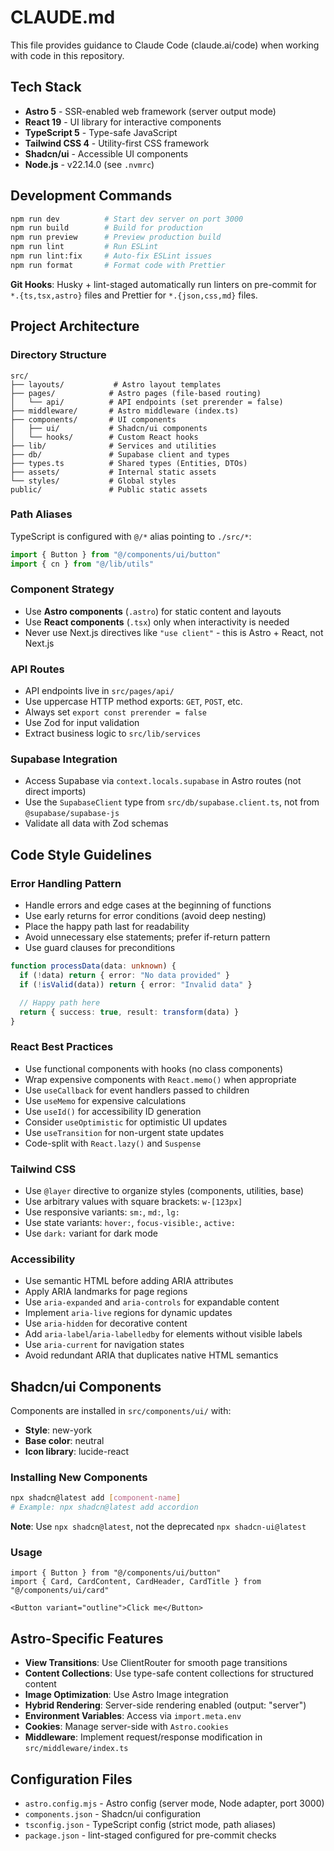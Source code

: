 # CLAUDE.md

This file provides guidance to Claude Code (claude.ai/code) when working with code in this repository.

## Tech Stack

- **Astro 5** - SSR-enabled web framework (server output mode)
- **React 19** - UI library for interactive components
- **TypeScript 5** - Type-safe JavaScript
- **Tailwind CSS 4** - Utility-first CSS framework
- **Shadcn/ui** - Accessible UI components
- **Node.js** - v22.14.0 (see `.nvmrc`)

## Development Commands

```bash
npm run dev          # Start dev server on port 3000
npm run build        # Build for production
npm run preview      # Preview production build
npm run lint         # Run ESLint
npm run lint:fix     # Auto-fix ESLint issues
npm run format       # Format code with Prettier
```

**Git Hooks**: Husky + lint-staged automatically run linters on pre-commit for `*.{ts,tsx,astro}` files and Prettier for `*.{json,css,md}` files.

## Project Architecture

### Directory Structure

```
src/
├── layouts/           # Astro layout templates
├── pages/            # Astro pages (file-based routing)
│   └── api/          # API endpoints (set prerender = false)
├── middleware/       # Astro middleware (index.ts)
├── components/       # UI components
│   ├── ui/           # Shadcn/ui components
│   └── hooks/        # Custom React hooks
├── lib/              # Services and utilities
├── db/               # Supabase client and types
├── types.ts          # Shared types (Entities, DTOs)
├── assets/           # Internal static assets
└── styles/           # Global styles
public/               # Public static assets
```

### Path Aliases

TypeScript is configured with `@/*` alias pointing to `./src/*`:
```typescript
import { Button } from "@/components/ui/button"
import { cn } from "@/lib/utils"
```

### Component Strategy

- Use **Astro components** (`.astro`) for static content and layouts
- Use **React components** (`.tsx`) only when interactivity is needed
- Never use Next.js directives like `"use client"` - this is Astro + React, not Next.js

### API Routes

- API endpoints live in `src/pages/api/`
- Use uppercase HTTP method exports: `GET`, `POST`, etc.
- Always set `export const prerender = false`
- Use Zod for input validation
- Extract business logic to `src/lib/services`

### Supabase Integration

- Access Supabase via `context.locals.supabase` in Astro routes (not direct imports)
- Use the `SupabaseClient` type from `src/db/supabase.client.ts`, not from `@supabase/supabase-js`
- Validate all data with Zod schemas

## Code Style Guidelines

### Error Handling Pattern

- Handle errors and edge cases at the beginning of functions
- Use early returns for error conditions (avoid deep nesting)
- Place the happy path last for readability
- Avoid unnecessary else statements; prefer if-return pattern
- Use guard clauses for preconditions

```typescript
function processData(data: unknown) {
  if (!data) return { error: "No data provided" }
  if (!isValid(data)) return { error: "Invalid data" }

  // Happy path here
  return { success: true, result: transform(data) }
}
```

### React Best Practices

- Use functional components with hooks (no class components)
- Wrap expensive components with `React.memo()` when appropriate
- Use `useCallback` for event handlers passed to children
- Use `useMemo` for expensive calculations
- Use `useId()` for accessibility ID generation
- Consider `useOptimistic` for optimistic UI updates
- Use `useTransition` for non-urgent state updates
- Code-split with `React.lazy()` and `Suspense`

### Tailwind CSS

- Use `@layer` directive to organize styles (components, utilities, base)
- Use arbitrary values with square brackets: `w-[123px]`
- Use responsive variants: `sm:`, `md:`, `lg:`
- Use state variants: `hover:`, `focus-visible:`, `active:`
- Use `dark:` variant for dark mode

### Accessibility

- Use semantic HTML before adding ARIA attributes
- Apply ARIA landmarks for page regions
- Use `aria-expanded` and `aria-controls` for expandable content
- Implement `aria-live` regions for dynamic updates
- Use `aria-hidden` for decorative content
- Add `aria-label`/`aria-labelledby` for elements without visible labels
- Use `aria-current` for navigation states
- Avoid redundant ARIA that duplicates native HTML semantics

## Shadcn/ui Components

Components are installed in `src/components/ui/` with:
- **Style**: new-york
- **Base color**: neutral
- **Icon library**: lucide-react

### Installing New Components

```bash
npx shadcn@latest add [component-name]
# Example: npx shadcn@latest add accordion
```

**Note**: Use `npx shadcn@latest`, not the deprecated `npx shadcn-ui@latest`

### Usage

```tsx
import { Button } from "@/components/ui/button"
import { Card, CardContent, CardHeader, CardTitle } from "@/components/ui/card"

<Button variant="outline">Click me</Button>
```

## Astro-Specific Features

- **View Transitions**: Use ClientRouter for smooth page transitions
- **Content Collections**: Use type-safe content collections for structured content
- **Image Optimization**: Use Astro Image integration
- **Hybrid Rendering**: Server-side rendering enabled (output: "server")
- **Environment Variables**: Access via `import.meta.env`
- **Cookies**: Manage server-side with `Astro.cookies`
- **Middleware**: Implement request/response modification in `src/middleware/index.ts`

## Configuration Files

- `astro.config.mjs` - Astro config (server mode, Node adapter, port 3000)
- `components.json` - Shadcn/ui configuration
- `tsconfig.json` - TypeScript config (strict mode, path aliases)
- `package.json` - lint-staged configured for pre-commit checks
